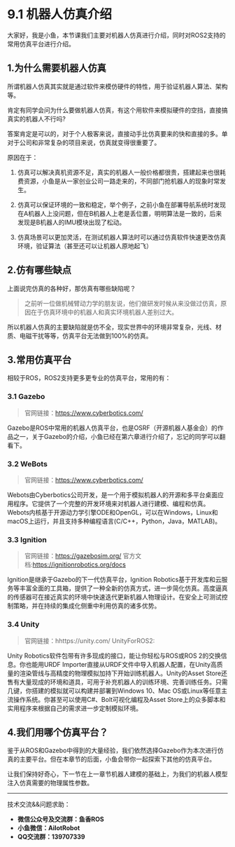 # 9.1 机器人仿真介绍

大家好，我是小鱼，本节课我们主要对机器人仿真进行介绍，同时对ROS2支持的常用仿真平台进行介绍。

## 1.为什么需要机器人仿真

所谓机器人仿真其实就是通过软件来模仿硬件的特性，用于验证机器人算法、架构等。

肯定有同学会问为什么要做机器人仿真，有这个用软件来模拟硬件的空挡，直接搞真实的机器人不行吗?

答案肯定是可以的，对于个人极客来说，直接动手比仿真要来的快和直接的多。单对于公司和非常复杂的项目来说，仿真就变得很重要了。

原因在于：

1. 仿真可以解决真机资源不足，真实的机器人一般价格都很贵，搭建起来也很耗费资源，小鱼是从一家创业公司一路走来的，不同部门抢机器人的现象时常发生。

2. 仿真可以保证环境的一致和稳定，举个例子，之前小鱼在部署导航系统时发现在A机器人上没问题，但在B机器人上老是丢位置，明明算法是一致的，后来发现是B机器人的IMU模块出现了松动。

3. 仿真场景可以更加灵活，在测试机器人算法时可以通过仿真软件快速更改仿真环境，验证算法（甚至还可以让机器人原地起飞）


## 2.仿有哪些缺点

上面说完仿真的各种好，那仿真有哪些缺陷呢？

> 之前听一位做机械臂动力学的朋友说，他们做研发时候从来没做过仿真，原因在于仿真环境中的机器人和真实环境机器人差别过大。

所以机器人仿真的主要缺陷就是仿不全，现实世界中的环境非常复杂，光线、材质、电磁干扰等等，仿真平台无法做到100%的仿真。


## 3.常用仿真平台

相较于ROS，ROS2支持更多更专业的仿真平台，常用的有：

### 3.1 Gazebo

> 官网链接：https://www.cyberbotics.com/

Gazebo是ROS中常用的机器人仿真平台，也是OSRF（开源机器人基金会）的作品之一，关于Gazebo的介绍，小鱼已经在第六章进行介绍了，忘记的同学可以翻看下。

### 3.2 WeBots

> 官网链接：https://www.cyberbotics.com/

Webots由Cyberbotics公司开发，是一个用于模拟机器人的开源和多平台桌面应用程序。它提供了一个完整的开发环境来对机器人进行建模、编程和仿真。Webots内核基于开源动力学引擎ODE和OpenGL，可以在Windows，Linux和macOS上运行，并且支持多种编程语言(C/C++，Python，Java，MATLAB)。

### 3.3 Ignition
> 官网链接：https://gazebosim.org/
> 官方文档:https://ignitionrobotics.org/docs

Ignition是继承于Gazebo的下一代仿真平台，Ignition Robotics基于开发库和云服务等丰富全面的工具箱，提供了一种全新的仿真方式，进一步简化仿真。高度逼真的传感器可在接近真实的环境中快速迭代更新机器人物理设计。在安全上可测试控制策略，并在持续的集成化侧重中利用仿真的诸多优势。



### 3.4 Unity
> 官网链接：hhttps://unity.com/
> UnityForROS2:

Unity Robotics软件包带有许多现成的接口，能让你轻松与ROS或ROS 2的交换信息。你也能用URDF Importer直接从URDF文件中导入机器人配置，在Unity高质量的渲染管线与高精度的物理模拟加持下开始训练机器人。Unity的Asset Store还售有大量现成的环境和道具，可用于补充机器人的训练环境、完善训练任务。只需几键，你搭建的模拟就可以构建并部署到Windows 10、Mac OS或Linux等任意主流操作系统。你甚至可以使用C#、Bolt可视化编程及Asset Store上的众多脚本和实用程序来根据自己的需求进一步定制模拟环境。


## 4.我们用哪个仿真平台？

鉴于从ROS和Gazebo中得到的大量经验，我们依然选择Gazebo作为本次进行仿真的主要平台。但在本章节的后面，小鱼会带你一起探索下其他的仿真平台。

让我们保持好奇心，下一节在上一章节机器人建模的基础上，为我们的机器人模型注入仿真需要的物理属性参数。

--------------

技术交流&&问题求助：

- **微信公众号及交流群：鱼香ROS**
- **小鱼微信：AiIotRobot**
- **QQ交流群：139707339**

